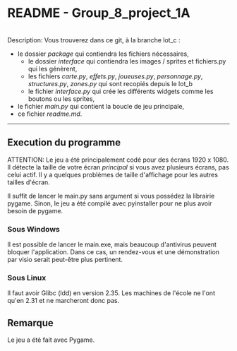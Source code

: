 # README - Group_8_project_1A

\
Description: Vous trouverez dans ce git, à la branche lot_c :
* le dossier *package* qui contiendra les fichiers nécessaires,
    * le dossier *interface* qui contiendra les images / sprites et fichiers.py qui les génèrent,
    * les fichiers *carte.py*, *effets.py*, *joueuses.py*, *personnage.py*, *structures.py*, *zones.py* qui sont recopiés depuis le lot_b
    * le fichier *interface.py* qui crée les différents widgets comme les boutons ou les sprites,
* le fichier *main.py* qui contient la boucle de jeu principale,
* ce fichier *readme.md*.



***

## Execution du programme

ATTENTION: Le jeu a été principalement codé pour des écrans 1920 x 1080.
Il détecte la taille de votre écran _principal_ si vous avez plusieurs écrans, pas celui actif.
Il y a quelques problèmes de taille d'affichage pour les autres tailles d'écran.


Il suffit de lancer le main.py sans argument si vous possédez la librairie pygame.
Sinon, le jeu a été compilé avec pyinstaller pour ne plus avoir besoin de pygame.

### Sous Windows

Il est possible de lancer le main.exe, mais beaucoup d'antivirus peuvent bloquer l'application.
Dans ce cas, un rendez-vous et une démonstration par visio serait peut-être plus pertinent.

### Sous Linux

Il faut avoir Glibc (ldd) en version 2.35. Les machines de l'école ne l'ont qu'en 2.31 et ne marcheront donc pas.

## Remarque

Le jeu a été fait avec Pygame.

